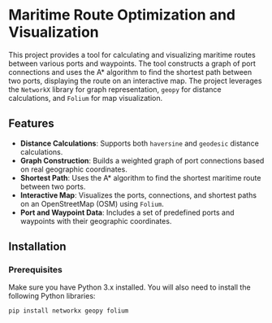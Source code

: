 # Maritime Route Optimization and Visualization

This project provides a tool for calculating and visualizing maritime routes between various ports and waypoints. The tool constructs a graph of port connections and uses the A* algorithm to find the shortest path between two ports, displaying the route on an interactive map. The project leverages the `NetworkX` library for graph representation, `geopy` for distance calculations, and `Folium` for map visualization.

## Features

- **Distance Calculations**: Supports both `haversine` and `geodesic` distance calculations.
- **Graph Construction**: Builds a weighted graph of port connections based on real geographic coordinates.
- **Shortest Path**: Uses the A* algorithm to find the shortest maritime route between two ports.
- **Interactive Map**: Visualizes the ports, connections, and shortest paths on an OpenStreetMap (OSM) using `Folium`.
- **Port and Waypoint Data**: Includes a set of predefined ports and waypoints with their geographic coordinates.

## Installation

### Prerequisites

Make sure you have Python 3.x installed. You will also need to install the following Python libraries:

```bash
pip install networkx geopy folium
